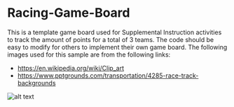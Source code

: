 # Racing-Game-Board
This is a template game board used for Supplemental Instruction activities to track the amount of points for a total of 3 teams. The code should be easy to modify for others to implement their own game board.
The following images used for this sample are from the following links:
  - https://en.wikipedia.org/wiki/Clip_art
  - https://www.pptgrounds.com/transportation/4285-race-track-backgrounds

![alt text](https://github.com/allensarmiento/Racing-Game-Board/issues/1#issue-361541418)
